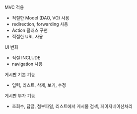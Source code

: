 MVC 적용
- 적절한 Model (DAO, VO) 사용
- redirection, forwarding 사용
- Action 클래스 구현
- 적절한 URL 사용

UI 변화
- 적절 INCLUDE
- navigation 사용

게시판 기본 기능
- 입력, 리스트, 삭제, 보기, 수정

게시판 부가 기능
- 조회수, 답글, 첨부파일, 리스트에서 게시물 검색, 페이지네이션처리

